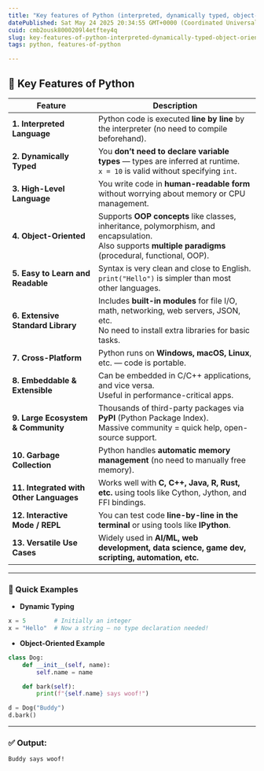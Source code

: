 ```yaml
---
title: "Key features of Python (interpreted, dynamically typed, object-oriented, etc.)"
datePublished: Sat May 24 2025 20:34:55 GMT+0000 (Coordinated Universal Time)
cuid: cmb2ousk8000209l4etftey4q
slug: key-features-of-python-interpreted-dynamically-typed-object-oriented-etc
tags: python, features-of-python

---
```


## 🌟 Key Features of Python

| Feature                                 | Description                                                                                                                                                    |
| --------------------------------------- | -------------------------------------------------------------------------------------------------------------------------------------------------------------- |
| **1. Interpreted Language**             | Python code is executed **line by line** by the interpreter (no need to compile beforehand).                                                                   |
| **2. Dynamically Typed**                | You **don’t need to declare variable types** — types are inferred at runtime.  <br>`x = 10` is valid without specifying `int`.                                 |
| **3. High-Level Language**              | You write code in **human-readable form** without worrying about memory or CPU management.                                                                     |
| **4. Object-Oriented**                  | Supports **OOP concepts** like classes, inheritance, polymorphism, and encapsulation.  <br>Also supports **multiple paradigms** (procedural, functional, OOP). |
| **5. Easy to Learn and Readable**       | Syntax is very clean and close to English.  <br>`print("Hello")` is simpler than most other languages.                                                         |
| **6. Extensive Standard Library**       | Includes **built-in modules** for file I/O, math, networking, web servers, JSON, etc.  <br>No need to install extra libraries for basic tasks.                 |
| **7. Cross-Platform**                   | Python runs on **Windows, macOS, Linux**, etc. — code is portable.                                                                                             |
| **8. Embeddable & Extensible**          | Can be embedded in C/C++ applications, and vice versa.  <br>Useful in performance-critical apps.                                                               |
| **9. Large Ecosystem & Community**      | Thousands of third-party packages via **PyPI** (Python Package Index).  <br>Massive community = quick help, open-source support.                               |
| **10. Garbage Collection**              | Python handles **automatic memory management** (no need to manually free memory).                                                                              |
| **11. Integrated with Other Languages** | Works well with **C, C++, Java, R, Rust, etc.** using tools like Cython, Jython, and FFI bindings.                                                             |
| **12. Interactive Mode / REPL**         | You can test code **line-by-line in the terminal** or using tools like **IPython**.                                                                            |
| **13. Versatile Use Cases**             | Widely used in **AI/ML, web development, data science, game dev, scripting, automation, etc.**                                                                 |

---

### 🧪 Quick Examples

- **Dynamic Typing**
    

```python
x = 5        # Initially an integer
x = "Hello"  # Now a string — no type declaration needed!
```

- **Object-Oriented Example**
    

```python
class Dog:
    def __init__(self, name):
        self.name = name

    def bark(self):
        print(f"{self.name} says woof!")

d = Dog("Buddy")
d.bark()
```

---

### ✅ Output:

```
Buddy says woof!
```

